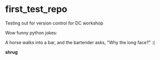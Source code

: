 # first_test_repo
Testing out for version control for DC workshop

Wow funny python jokes: 

A horse walks into a bar, and the bartender asks, "Why the long face?"
:(

**shrug**
